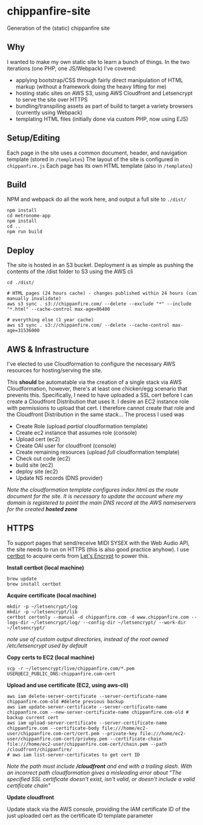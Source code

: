 # chippanfire-site

Generation of the (static) chippanfire site

## Why
I wanted to make my own static site to learn a bunch of things. In the two iterations (one PHP, one JS/Webpack) I've covered:
- applying bootstrap/CSS through fairly direct manipulation of HTML markup (without a framework doing the heavy lifting for me)
- hosting static sites on AWS S3, using AWS Cloudfront and Letsencrypt to serve the site over HTTPS
- bundling/transpiling assets as part of build to target a variety browsers (currently using Webpack)
- templating HTML files (initially done via custom PHP, now using EJS)

## Setup/Editing
Each page in the site uses a common document, header, and navigation template (stored in `/templates`)
The layout of the site is configured in `chippanfire.js`
Each page has its own HTML template (also in `/templates`)

## Build
NPM and webpack do all the work here, and output a full site to ``./dist/``

```
npm install
cd metronome-app
npm install
cd ..
npm run build
```

## Deploy
The site is hosted in an S3 bucket. Deployment is as simple as pushing the contents of the /dist folder to S3 using the AWS cli

```
cd ./dist/

# HTML pages (24 hours cache) - changes published within 24 hours (can manually invalidate)
aws s3 sync . s3://chippanfire.com/ --delete --exclude "*" --include "*.html" --cache-control max-age=86400

# everything else (1 year cache)
aws s3 sync . s3://chippanfire.com/ --delete --cache-control max-age=31536000
```

## AWS & Infrastructure
I've elected to use Cloudformation to configure the necessary AWS resources for hosting/serving the site.

This **should** be automatable via the creation of a single stack via AWS Cloudformation, however, there's at least one chicken/egg scenario that prevents this.
Specifically, I need to have uploaded a SSL cert before I can create a Cloudfront Distribution that uses it. I desire an EC2 instance role with permissions to upload that
cert. I therefore cannot create that role and the Cloudfront Distribution in the same stack... The process I used was

- Create Role (upload *partial* cloudformation template)
- Create ec2 instance that assumes role (console)
- Upload cert (ec2)
- Create OAI user for cloudfront (console)
- Create remaining resources (upload *full* cloudformation template)
- Check out code (ec2)
- build site (ec2)
- deploy site (ec2)
- Update NS records (DNS provider)

*Note the cloudformation template configures index.html as the route document for the site. It is necessary to update
the account where my domain is registered to point the main DNS record at the AWS nameservers for the created **hosted zone***

## HTTPS
To support pages that send/receive MIDI SYSEX with the Web Audio API, the site needs to run on HTTPS (this is also good practice anyhow). I use [certbot](https://certbot.eff.org/) to acquire certs from [Let's Encrypt](https://letsencrypt.org/) to power this.

**Install certbot (local machine)**
```
brew update
brew install certbot
```

**Acquire certificate (local machine)**
```
mkdir -p ~/letsencrypt/log
mkdir -p ~/letsencrypt/lib
certbot certonly --manual -d chippanfire.com -d www.chippanfire.com --logs-dir ~/letsencrypt/log/ --config-dir ~/letsencrypt/ --work-dir ~/letsencrypt/
```
_note use of custom output directories, instead of the root owned /etc/letsencrypt used by default_

**Copy certs to EC2 (local machine)**
```
scp -r ~/letsencrypt/live/chippanfire.com/*.pem USER@EC2_PUBLIC_DNS:chippanfire.com-cert
```
**Upload and use certificate (EC2, using aws-cli)**
```
aws iam delete-server-certificate --server-certificate-name chippanfire.com-old #delete previous backup
aws iam update-server-certificate --server-certificate-name chippanfire.com --new-server-certificate-name chippanfire.com-old # backup current cert
aws iam upload-server-certificate --server-certificate-name chippanfire.com --certificate-body file:///home/ec2-user/chippanfire.com-cert/cert.pem --private-key file:///home/ec2-user/chippanfire.com-cert/privkey.pem --certificate-chain file:///home/ec2-user/chippanfire.com-cert/chain.pem --path /cloudfront/chippanfire/
# aws iam list-server-certificates to get cert ID
```

*Note the path must include **/cloudfront** and end with a trailing slash. With an incorrect path cloudformation gives a misleading error about "The specified SSL certificate doesn't exist, isn't valid, or doesn't include a valid certificate chain"*

**Update cloudfront**

Update stack via the AWS console, providing the IAM certificate ID of the just
uploaded cert as the certificate ID template parameter
